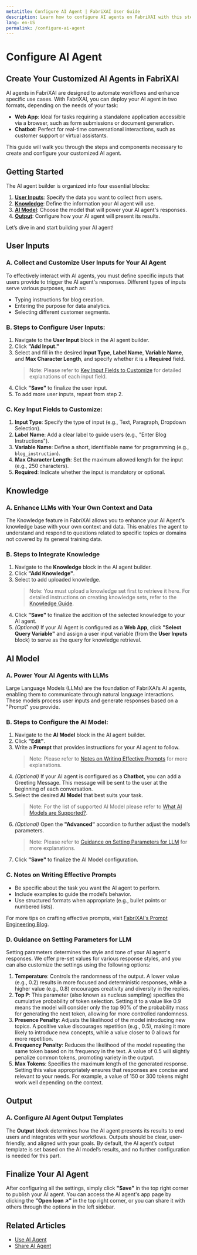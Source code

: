 ```yaml
---
metatitle: Configure AI Agent | FabriXAI User Guide
description: Learn how to configure AI agents on FabriXAI with this step-by-step guide.
lang: en-US
permalink: /configure-ai-agent
---
```


# Configure AI Agent

## Create Your Customized AI Agents in FabriXAI

AI agents in FabriXAI are designed to automate workflows and enhance specific use cases. With FabriXAI, you can deploy your AI agent in two formats, depending on the needs of your task:

- **Web App**: Ideal for tasks requiring a standalone application accessible via a browser, such as form submissions or document generation.
- **Chatbot**: Perfect for real-time conversational interactions, such as customer support or virtual assistants.

This guide will walk you through the steps and components necessary to create and configure your customized AI agent.


## Getting Started

The AI agent builder is organized into four essential blocks:

1. **[User Inputs](/en-us/configure-ai-agent/#user-inputs)**: Specify the data you want to collect from users.
2. **[Knowledge](/en-us/configure-ai-agent/#knowledge)**: Define the information your AI agent will use.
3. **[AI Model](/en-us/configure-ai-agent/#ai-model)**: Choose the model that will power your AI agent's responses.
4. **[Output](/en-us/configure-ai-agent/#output)**: Configure how your AI agent will present its results.

Let’s dive in and start building your AI agent!


## User Inputs

### A. Collect and Customize User Inputs for Your AI Agent

To effectively interact with AI agents, you must define specific inputs that users provide to trigger the AI agent's responses. Different types of inputs serve various purposes, such as:

- Typing instructions for blog creation.
- Entering the purpose for data analytics.
- Selecting different customer segments.

### B. Steps to Configure User Inputs:

1. Navigate to the **User Input** block in the AI agent builder.
2. Click **"Add Input."**
3. Select and fill in the desired **Input Type**, **Label Name**, **Variable Name**, and **Max Character Length**, and specify whether it is a **Required** field.
   > Note: Please refer to [Key Input Fields to Customize](/en-us/configure-ai-agent/#c-key-input-fields-to-customize) for detailed explanations of each input field.
4. Click **"Save"** to finalize the user input.
5. To add more user inputs, repeat from step 2.

### C. Key Input Fields to Customize:

1. **Input Type**: Specify the type of input (e.g., Text, Paragraph, Dropdown Selection).
2. **Label Name**: Add a clear label to guide users (e.g., "Enter Blog Instructions").
3. **Variable Name**: Define a short, identifiable name for programming (e.g., `blog_instruction`).
4. **Max Character Length**: Set the maximum allowed length for the input (e.g., 250 characters).
5. **Required**: Indicate whether the input is mandatory or optional.


## Knowledge

### A. Enhance LLMs with Your Own Context and Data

The Knowledge feature in FabriXAI allows you to enhance your AI Agent's knowledge base with your own context and data. This enables the agent to understand and respond to questions related to specific topics or domains not covered by its general training data.

### B. Steps to Integrate Knowledge  

1. Navigate to the **Knowledge** block in the AI agent builder.  
2. Click **"Add Knowledge"**.  
3. Select to add uploaded knowledge.  
   > Note: You must upload a knowledge set first to retrieve it here. For detailed instructions on creating knowledge sets, refer to the [Knowledge Guide](/en-us/knowledge).  
4. Click **"Save"** to finalize the addition of the selected knowledge to your AI agent.  
5. *(Optional)* If your AI Agent is configured as a **Web App**, click **"Select Query Variable"** and assign a user input variable (from the **User Inputs** block) to serve as the query for knowledge retrieval.




## AI Model

### A. Power Your AI Agents with LLMs

Large Language Models (LLMs) are the foundation of FabriXAI’s AI agents, enabling them to communicate through natural language interactions. These models process user inputs and generate responses based on a "Prompt" you provide.

### B. Steps to Configure the AI Model:

1. Navigate to the **AI Model** block in the AI agent builder. 
2. Click **"Edit"**.
3. Write a **Prompt** that provides instructions for your AI agent to follow.
   > Note: Please refer to [Notes on Writing Effective Prompts](/en-us/configure-ai-agent/#c-notes-on-writing-effective-prompts) for more explanations.
4. *(Optional)* If your AI agent is configured as a **Chatbot**, you can add a Greeting Message. This message will be sent to the user at the beginning of each conversation.
5. Select the desired **AI Model** that best suits your task.
   > Note: For the list of supported AI Model please refer to [What AI Models are Supported?](/en-us/what-ai-models-are-supported).  
6. *(Optional)* Open the **"Advanced"** accordion to further adjust the model’s parameters.
   > Note: Please refer to [Guidance on Setting Parameters for LLM](/en-us/configure-ai-agent/#d-guidance-on-setting-parameters-for-llm) for more explanations.
7. Click **"Save"** to finalize the AI Model configuration.

### C. Notes on Writing Effective Prompts

- Be specific about the task you want the AI agent to perform.
- Include examples to guide the model’s behavior.
- Use structured formats when appropriate (e.g., bullet points or numbered lists).

For more tips on crafting effective prompts, visit [FabriXAI's Prompt Engineering Blog](https://www.fabrixai.com/blog/category/prompt-engineering).

### D. Guidance on Setting Parameters for LLM
Setting parameters determines the style and tone of your AI agent's responses. We offer pre-set values for various response styles, and you can also customize the settings using the following options:

1. **Temperature**: Controls the randomness of the output. A lower value (e.g., 0.2) results in more focused and deterministic responses, while a higher value (e.g., 0.8) encourages creativity and diversity in the replies.
2. **Top P**: This parameter (also known as nucleus sampling) specifies the cumulative probability of token selection. Setting it to a value like 0.9 means the model will consider only the top 90% of the probability mass for generating the next token, allowing for more controlled randomness.
3. **Presence Penalty**: Adjusts the likelihood of the model introducing new topics. A positive value discourages repetition (e.g., 0.5), making it more likely to introduce new concepts, while a value closer to 0 allows for more repetition.
4. **Frequency Penalty**: Reduces the likelihood of the model repeating the same token based on its frequency in the text. A value of 0.5 will slightly penalize common tokens, promoting variety in the output.
5. **Max Tokens**: Specifies the maximum length of the generated response. Setting this value appropriately ensures that responses are concise and relevant to your needs. For example, a value of 150 or 300 tokens might work well depending on the context.


## Output

### A. Configure AI Agent Output Templates

The **Output** block determines how the AI agent presents its results to end users and integrates with your workflows. Outputs should be clear, user-friendly, and aligned with your goals. By default, the AI agent’s output template is set based on the AI model’s results, and no further configuration is needed for this part.


## Finalize Your AI Agent

After configuring all the settings, simply click **"Save"** in the top right corner to publish your AI agent. You can access the AI agent's app page by clicking the **"Open Icon ↗"** in the top right corner, or you can share it with others through the options in the left sidebar. 


## Related Articles
- [Use AI Agent](/en-us/use-ai-agent)
- [Share AI Agent](/en-us/share-ai-agent/)